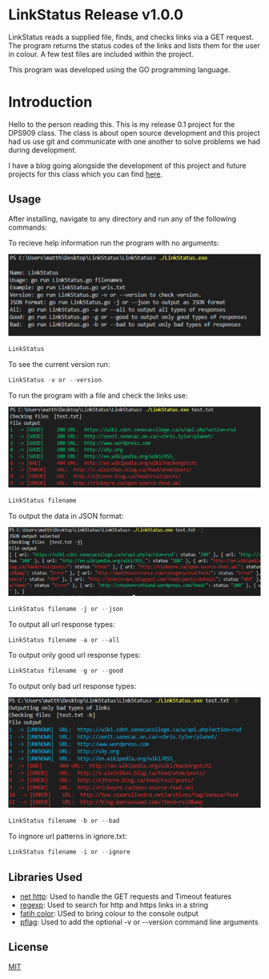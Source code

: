 # LinkStatus Release v1.0.0

LinkStatus reads a supplied file, finds, and checks links via a GET request. The program returns the status codes of the links and lists them for the user in colour. A few test files are included within the project.

This program was developed using the GO programming language.

# Introduction
Hello to the person reading this. This is my release 0.1 project for the DPS909 class. The class is about open source development and this project had us use git and communicate with one another to solve problems we had during development.

I have a blog going alongside the development of this project and future projects for this class which you can find [here](https://matthew-k-stewardson.blogspot.com/).

## Usage

After installing, navigate to any directory and run any of the following commands:

To recieve help information run the program with no arguments:

![](images/demo-1.PNG)

```go
LinkStatus
```

To see the current version run:
```go
LinkStatus -v or --version
```
To run the program with a file and check the links use:

![](images/demo-2.PNG)

```go
LinkStatus filename
```
To output the data in JSON format:

![](images/demo-3.PNG)

```go
LinkStatus filename -j or --json
```

To output all url response types:
```go
LinkStatus filename -a or --all
```
To output only good url response types:
```go
LinkStatus filename -g or --good
```
To output only bad url response types:

![](images/demo-4.PNG)

```go
LinkStatus filename -b or --bad

```
To ingnore url patterns in ignore.txt:
```go
LinkStatus filename -i or --ignore
```

## Libraries Used
- [net http](https://golang.org/pkg/net/http/): Used to handle the GET requests and Timeout features
- [regexp](https://golang.org/pkg/regexp/): Used to search for http and https links in a string
- [fatih color](https://github.com/fatih/color): USed to bring colour to the console output
- [pflag](https://github.com/spf13/pflag): Used to add the optional -v or --version command line arguments

## License
[MIT](https://choosealicense.com/licenses/mit/)
